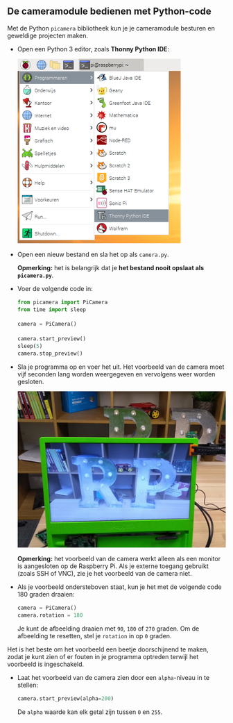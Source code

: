 ## De cameramodule bedienen met Python-code

Met de Python `picamera` bibliotheek kun je je cameramodule besturen en geweldige projecten maken.

- Open een Python 3 editor, zoals **Thonny Python IDE**:

    ![Open Thonny](images/thonny-app-menu.png)

- Open een nieuw bestand en sla het op als `camera.py`.

    **Opmerking:** het is belangrijk dat je **het bestand nooit opslaat als `picamera.py`**.

- Voer de volgende code in:

    ```python
    from picamera import PiCamera
    from time import sleep

    camera = PiCamera()

    camera.start_preview()
    sleep(5)
    camera.stop_preview()
    ```

- Sla je programma op en voer het uit. Het voorbeeld van de camera moet vijf seconden lang worden weergegeven en vervolgens weer worden gesloten.

    ![Voorbeeld van afbeelding](images/preview.jpg)

    **Opmerking:** het voorbeeld van de camera werkt alleen als een monitor is aangesloten op de Raspberry Pi. Als je externe toegang gebruikt (zoals SSH of VNC), zie je het voorbeeld van de camera niet.

- Als je voorbeeld ondersteboven staat, kun je het met de volgende code 180 graden draaien:

    ```python
    camera = PiCamera()
    camera.rotation = 180
    ```

    Je kunt de afbeelding draaien met `90`, `180` of `270` graden. Om de afbeelding te resetten, stel je `rotation` in op `0` graden.

Het is het beste om het voorbeeld een beetje doorschijnend te maken, zodat je kunt zien of er fouten in je programma optreden terwijl het voorbeeld is ingeschakeld.

- Laat het voorbeeld van de camera zien door een `alpha`-niveau in te stellen:

    ```python
    camera.start_preview(alpha=200)
    ```

    De `alpha` waarde kan elk getal zijn tussen `0` en `255`.
